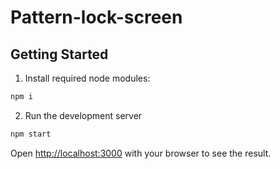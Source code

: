 # Pattern-lock-screen

## Getting Started

1. Install required node modules:

```bash
npm i
```
2. Run the development server

```bash
npm start
```
Open [http://localhost:3000](http://localhost:3000) with your browser to see the result.